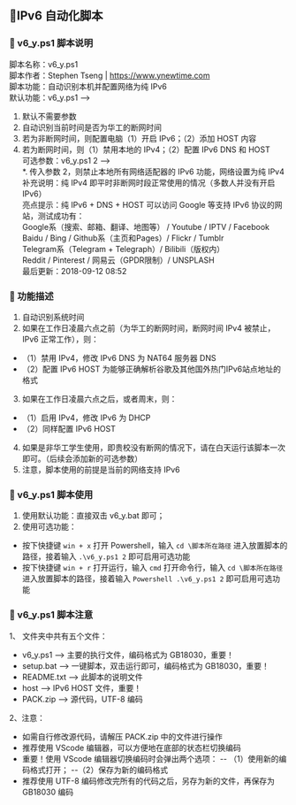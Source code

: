 ## 📌IPv6 自动化脚本

### 🔨 v6_y.ps1 脚本说明

脚本名称：v6_y.ps1  
脚本作者：Stephen Tseng | https://www.ynewtime.com  
脚本功能：自动识别本机并配置网络为纯 IPv6  
默认功能：v6_y.ps1 -->  
 1. 默认不需要参数  
 2. 自动识别当前时间是否为华工的断网时间  
 3. 若为非断网时间，则配置电脑（1）开启 IPv6；（2）添加 HOST 内容  
 4. 若为断网时间，则（1）禁用本地的 IPv4；（2）配置 IPv6 DNS 和 HOST  
可选参数：v6_y.ps1 2 -->   
 *. 传入参数 2，则禁止本地所有网络适配器的 IPv6 功能，网络设置为纯 IPv4  
补充说明：纯 IPv4 即平时非断网时段正常使用的情况（多数人并没有开启 IPv6）  
亮点提示：纯 IPv6 + DNS + HOST 可以访问 Google 等支持 IPv6 协议的网站，测试成功有：  
          Google系（搜索、邮箱、翻译、地图等） / Youtube / IPTV / Facebook  
          Baidu / Bing / Github系（主页和Pages）/ Flickr / Tumblr  
          Telegram系（Telegram + Telegraph）/ Bilibili（版权内）  
          Reddit / Pinterest / 网易云（GPDR限制）/ UNSPLASH  
最后更新：2018-09-12 08:52  

### 🔨 功能描述

1. 自动识别系统时间
2. 如果在工作日凌晨六点之前（为华工的断网时间，断网时间 IPv4 被禁止，IPv6 正常工作），则：
 - （1）禁用 IPv4，修改 IPv6 DNS 为 NAT64 服务器 DNS
 - （2）配置 IPv6 HOST 为能够正确解析谷歌及其他国外热门IPv6站点地址的格式
3. 如果在工作日凌晨六点之后，或者周末，则：
 - （1）启用 IPv4，修改 IPv6 为 DHCP
 - （2）同样配置 IPv6 HOST
4. 如果是非华工学生使用，即贵校没有断网的情况下，请在白天运行该脚本一次即可。（后续会添加新的可选参数）
5. 注意，脚本使用的前提是当前的网络支持 IPv6

### 🔨 v6_y.ps1 脚本使用

1. 使用默认功能：直接双击 v6_y.bat 即可；
2. 使用可选功能：
 - 按下快捷键 `win + x` 打开 Powershell，输入 `cd \脚本所在路径` 进入放置脚本的路径，接着输入 `.\v6_y.ps1 2` 即可启用可选功能
 - 按下快捷键 `win + r` 打开运行，输入 `cmd` 打开命令行，输入 `cd \脚本所在路径` 进入放置脚本的路径，接着输入 `Powershell .\v6_y.ps1 2` 即可启用可选功能

### 🔨 v6_y.ps1 脚本注意

1、 文件夹中共有五个文件：

- v6_y.ps1 --> 主要的执行文件，编码格式为 GB18030，重要！
- setup.bat --> 一键脚本，双击运行即可，编码格式为 GB18030，重要！
- README.txt --> 此脚本的说明文件
- host --> IPv6 HOST 文件，重要！
- PACK.zip --> 源代码，UTF-8 编码

2、注意：

- 如需自行修改源代码，请解压 PACK.zip 中的文件进行操作
- 推荐使用 VScode 编辑器，可以方便地在底部的状态栏切换编码
- 重要！使用 VScode 编辑器切换编码时会弹出两个选项：
-- （1）使用新的编码格式打开；
--（2）保存为新的编码格式
- 推荐使用 UTF-8 编码修改完所有的代码之后，另存为新的文件，再保存为 GB18030 编码
